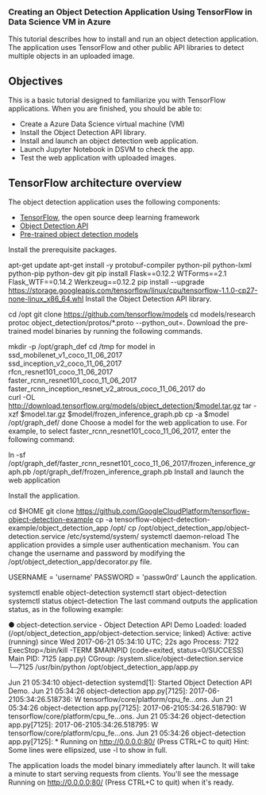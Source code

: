 ### Creating an Object Detection Application Using TensorFlow in Data Science VM in Azure
This tutorial describes how to install and run an object detection application. The application uses TensorFlow and other public API libraries to detect multiple objects in an uploaded image.

## Objectives

This is a basic tutorial designed to familiarize you with TensorFlow applications. When you are finished, you should be able to:

* Create a Azure Data Science virtual machine (VM) 
* Install the Object Detection API library. 
* Install and launch an object detection web application.
* Launch Jupyter Notebook in DSVM to check the app.
* Test the web application with uploaded images.

## TensorFlow architecture overview

The object detection application uses the following components:

* [TensorFlow](https://www.tensorflow.org/), the open source deep learning framework 
* [Object Detection API](https://github.com/tensorflow/models/tree/master/research/object_detection)
* [Pre-trained object detection models](https://github.com/tensorflow/models/blob/master/research/object_detection/g3doc/detection_model_zoo.md)


Install the prerequisite packages.

apt-get update
apt-get install -y protobuf-compiler python-pil python-lxml python-pip python-dev git
pip install Flask==0.12.2 WTForms==2.1 Flask_WTF==0.14.2 Werkzeug==0.12.2
pip install --upgrade https://storage.googleapis.com/tensorflow/linux/cpu/tensorflow-1.1.0-cp27-none-linux_x86_64.whl
Install the Object Detection API library.

cd /opt
git clone https://github.com/tensorflow/models
cd models/research
protoc object_detection/protos/*.proto --python_out=.
Download the pre-trained model binaries by running the following commands.

mkdir -p /opt/graph_def
cd /tmp
for model in \
  ssd_mobilenet_v1_coco_11_06_2017 \
  ssd_inception_v2_coco_11_06_2017 \
  rfcn_resnet101_coco_11_06_2017 \
  faster_rcnn_resnet101_coco_11_06_2017 \
  faster_rcnn_inception_resnet_v2_atrous_coco_11_06_2017
do \
  curl -OL http://download.tensorflow.org/models/object_detection/$model.tar.gz
  tar -xzf $model.tar.gz $model/frozen_inference_graph.pb
  cp -a $model /opt/graph_def/
done
Choose a model for the web application to use. For example, to select faster_rcnn_resnet101_coco_11_06_2017, enter the following command:

ln -sf /opt/graph_def/faster_rcnn_resnet101_coco_11_06_2017/frozen_inference_graph.pb /opt/graph_def/frozen_inference_graph.pb
Install and launch the web application

Install the application.

cd $HOME
git clone https://github.com/GoogleCloudPlatform/tensorflow-object-detection-example
cp -a tensorflow-object-detection-example/object_detection_app /opt/
cp /opt/object_detection_app/object-detection.service /etc/systemd/system/
systemctl daemon-reload
The application provides a simple user authentication mechanism. You can change the username and password by modifying the /opt/object_detection_app/decorator.py file.

USERNAME = 'username'
PASSWORD = 'passw0rd'
Launch the application.

systemctl enable object-detection
systemctl start object-detection
systemctl status object-detection
The last command outputs the application status, as in the following example:

● object-detection.service - Object Detection API Demo
   Loaded: loaded (/opt/object_detection_app/object-detection.service; linked)
   Active: active (running) since Wed 2017-06-21 05:34:10 UTC; 22s ago
  Process: 7122 ExecStop=/bin/kill -TERM $MAINPID (code=exited, status=0/SUCCESS)
 Main PID: 7125 (app.py)
   CGroup: /system.slice/object-detection.service
           └─7125 /usr/bin/python /opt/object_detection_app/app.py

Jun 21 05:34:10 object-detection systemd[1]: Started Object Detection API Demo.
Jun 21 05:34:26 object-detection app.py[7125]: 2017-06-2105:34:26.518736: W tensorflow/core/platform/cpu_fe...ons.
Jun 21 05:34:26 object-detection app.py[7125]: 2017-06-2105:34:26.518790: W tensorflow/core/platform/cpu_fe...ons.
Jun 21 05:34:26 object-detection app.py[7125]: 2017-06-2105:34:26.518795: W tensorflow/core/platform/cpu_fe...ons.
Jun 21 05:34:26 object-detection app.py[7125]: * Running on http://0.0.0.0:80/ (Press CTRL+C to quit)
Hint: Some lines were ellipsized, use -l to show in full.

The application loads the model binary immediately after launch. It will take a minute to start serving requests from clients. You'll see the message Running on http://0.0.0.0:80/ (Press CTRL+C to quit) when it's ready.
